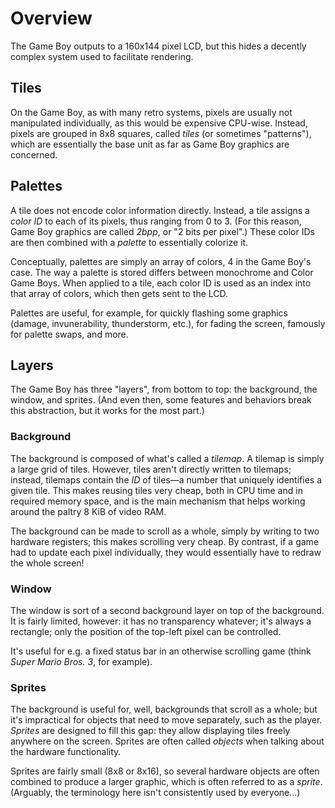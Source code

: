 
# Overview

The Game Boy outputs to a 160x144 pixel LCD, but this hides a decently complex
system used to facilitate rendering.

## Tiles

On the Game Boy, as with many retro systems, pixels are usually not manipulated
individually, as this would be expensive CPU-wise. Instead, pixels are grouped
in 8x8 squares, called *tiles* (or sometimes "patterns"), which are essentially
the base unit as far as Game Boy graphics are concerned.

## Palettes

A tile does not encode color information directly. Instead, a tile assigns a
*color ID* to each of its pixels, thus ranging from 0 to 3. (For this reason,
Game Boy graphics are called *2bpp*, or "2 bits per pixel".) These color IDs
are then combined with a *palette* to essentially colorize it.

Conceptually, palettes are simply an array of colors, 4 in the Game Boy's case.
The way a palette is stored differs between monochrome and Color Game Boys.
When applied to a tile, each color ID is used as an index into that array of
colors, which then gets sent to the LCD.

Palettes are useful, for example, for quickly flashing some graphics (damage,
invunerability, thunderstorm, etc.), for fading the screen, famously for
palette swaps, and more.

## Layers

The Game Boy has three "layers", from bottom to top: the background, the window,
and sprites. (And even then, some features and behaviors break this abstraction,
but it works for the most part.)

### Background

The background is composed of what's called a *tilemap*. A tilemap is simply a
large grid of tiles. However, tiles aren't directly written to tilemaps;
instead, tilemaps contain the *ID* of tiles—a number that uniquely identifies a
given tile. This makes reusing tiles very cheap, both in CPU time and in
required memory space, and is the main mechanism that helps working around the
paltry 8 KiB of video RAM.

The background can be made to scroll as a whole, simply by writing to two
hardware registers; this makes scrolling very cheap. By contrast, if a game had
to update each pixel individually, they would essentially have to redraw the
whole screen!

### Window

The window is sort of a second background layer on top of the background.
It is fairly limited, however: it has no transparency whatever; it's always a
rectangle; only the position of the top-left pixel can be controlled.

It's useful for e.g. a fixed status bar in an otherwise scrolling game (think
*Super Mario Bros. 3*, for example).

### Sprites

The background is useful for, well, backgrounds that scroll as a whole; but
it's impractical for objects that need to move separately, such as the player.
*Sprites* are designed to fill this gap: they allow displaying tiles freely
anywhere on the screen. Sprites are often called *objects* when talking about
the hardware functionality.

Sprites are fairly small (8x8 or 8x16), so several hardware objects are often
combined to produce a larger graphic, which is often referred to as a *sprite*.
(Arguably, the terminology here isn't consistently used by everyone...)
